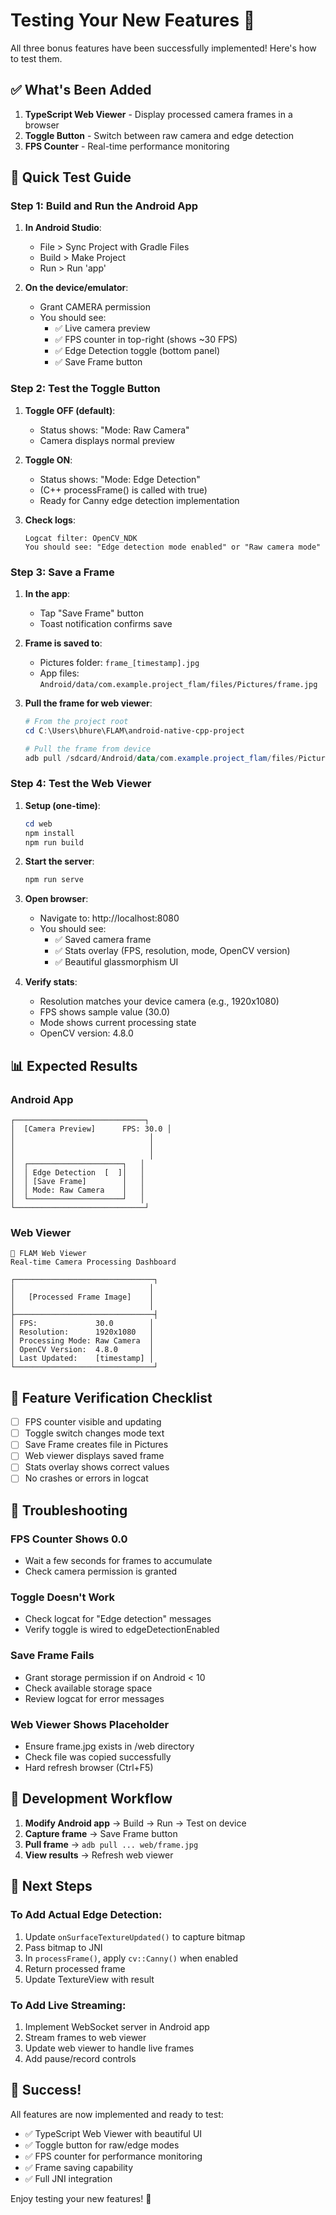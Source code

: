 # Testing Your New Features 🎉

All three bonus features have been successfully implemented! Here's how to test them.

## ✅ What's Been Added

1. **TypeScript Web Viewer** - Display processed camera frames in a browser
2. **Toggle Button** - Switch between raw camera and edge detection
3. **FPS Counter** - Real-time performance monitoring

## 🚀 Quick Test Guide

### Step 1: Build and Run the Android App

1. **In Android Studio**:
   - File > Sync Project with Gradle Files
   - Build > Make Project
   - Run > Run 'app'

2. **On the device/emulator**:
   - Grant CAMERA permission
   - You should see:
     - ✅ Live camera preview
     - ✅ FPS counter in top-right (shows ~30 FPS)
     - ✅ Edge Detection toggle (bottom panel)
     - ✅ Save Frame button

### Step 2: Test the Toggle Button

1. **Toggle OFF (default)**:
   - Status shows: "Mode: Raw Camera"
   - Camera displays normal preview

2. **Toggle ON**:
   - Status shows: "Mode: Edge Detection"
   - (C++ processFrame() is called with true)
   - Ready for Canny edge detection implementation

3. **Check logs**:
   ```
   Logcat filter: OpenCV_NDK
   You should see: "Edge detection mode enabled" or "Raw camera mode"
   ```

### Step 3: Save a Frame

1. **In the app**:
   - Tap "Save Frame" button
   - Toast notification confirms save

2. **Frame is saved to**:
   - Pictures folder: `frame_[timestamp].jpg`
   - App files: `Android/data/com.example.project_flam/files/Pictures/frame.jpg`

3. **Pull the frame for web viewer**:
   ```powershell
   # From the project root
   cd C:\Users\bhure\FLAM\android-native-cpp-project
   
   # Pull the frame from device
   adb pull /sdcard/Android/data/com.example.project_flam/files/Pictures/frame.jpg web/
   ```

### Step 4: Test the Web Viewer

1. **Setup (one-time)**:
   ```powershell
   cd web
   npm install
   npm run build
   ```

2. **Start the server**:
   ```powershell
   npm run serve
   ```

3. **Open browser**:
   - Navigate to: http://localhost:8080
   - You should see:
     - ✅ Saved camera frame
     - ✅ Stats overlay (FPS, resolution, mode, OpenCV version)
     - ✅ Beautiful glassmorphism UI

4. **Verify stats**:
   - Resolution matches your device camera (e.g., 1920x1080)
   - FPS shows sample value (30.0)
   - Mode shows current processing state
   - OpenCV version: 4.8.0

## 📊 Expected Results

### Android App
```
┌─────────────────────────────┐
│  [Camera Preview]      FPS: 30.0 │
│                              │
│                              │
│                              │
│  ┌─────────────────────┐   │
│  │ Edge Detection  [  ]│   │
│  │ [Save Frame]        │   │
│  │ Mode: Raw Camera    │   │
│  └─────────────────────┘   │
└─────────────────────────────┘
```

### Web Viewer
```
🎥 FLAM Web Viewer
Real-time Camera Processing Dashboard

┌───────────────────────────────┐
│                              │
│   [Processed Frame Image]    │
│                              │
├───────────────────────────────┤
│ FPS:             30.0        │
│ Resolution:      1920x1080   │
│ Processing Mode: Raw Camera  │
│ OpenCV Version:  4.8.0       │
│ Last Updated:    [timestamp] │
└───────────────────────────────┘
```

## 🎯 Feature Verification Checklist

- [ ] FPS counter visible and updating
- [ ] Toggle switch changes mode text
- [ ] Save Frame creates file in Pictures
- [ ] Web viewer displays saved frame
- [ ] Stats overlay shows correct values
- [ ] No crashes or errors in logcat

## 🐛 Troubleshooting

### FPS Counter Shows 0.0
- Wait a few seconds for frames to accumulate
- Check camera permission is granted

### Toggle Doesn't Work
- Check logcat for "Edge detection" messages
- Verify toggle is wired to edgeDetectionEnabled

### Save Frame Fails
- Grant storage permission if on Android < 10
- Check available storage space
- Review logcat for error messages

### Web Viewer Shows Placeholder
- Ensure frame.jpg exists in /web directory
- Check file was copied successfully
- Hard refresh browser (Ctrl+F5)

## 🔄 Development Workflow

1. **Modify Android app** → Build → Run → Test on device
2. **Capture frame** → Save Frame button
3. **Pull frame** → `adb pull ... web/frame.jpg`
4. **View results** → Refresh web viewer

## 📝 Next Steps

### To Add Actual Edge Detection:
1. Update `onSurfaceTextureUpdated()` to capture bitmap
2. Pass bitmap to JNI
3. In `processFrame()`, apply `cv::Canny()` when enabled
4. Return processed frame
5. Update TextureView with result

### To Add Live Streaming:
1. Implement WebSocket server in Android app
2. Stream frames to web viewer
3. Update web viewer to handle live frames
4. Add pause/record controls

## 🎉 Success!

All features are now implemented and ready to test:
- ✅ TypeScript Web Viewer with beautiful UI
- ✅ Toggle button for raw/edge modes
- ✅ FPS counter for performance monitoring
- ✅ Frame saving capability
- ✅ Full JNI integration

Enjoy testing your new features! 🚀
